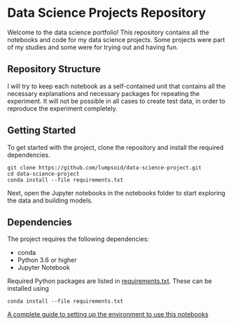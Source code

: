 # Data Science Projects Repository
Welcome to the data science portfolio! This repository contains all the notebooks and code for my data science projects. Some projects were part of my studies and some were for trying out and having fun.

## Repository Structure
I will try to keep each notebook as a self-contained unit that contains all the necessary explanations and necessary packages for repeating the experiment. It will not be possible in all cases to create test data, in order to reproduce the experiment completely.

## Getting Started
To get started with the project, clone the repository and install the required dependencies.
```
git clone https://github.com/lumpsoid/data-science-project.git
cd data-science-project
conda install --file requirements.txt
```
Next, open the Jupyter notebooks in the notebooks folder to start exploring the data and building models.

## Dependencies
The project requires the following dependencies:
- conda
- Python 3.6 or higher
- Jupyter Notebook

Required Python packages are listed in [requirements.txt](requirements.txt). 
These can be installed using 
```
conda install --file requirements.txt
```
[A complete guide to setting up the environment to use this notebooks](set-up-environment.md)
